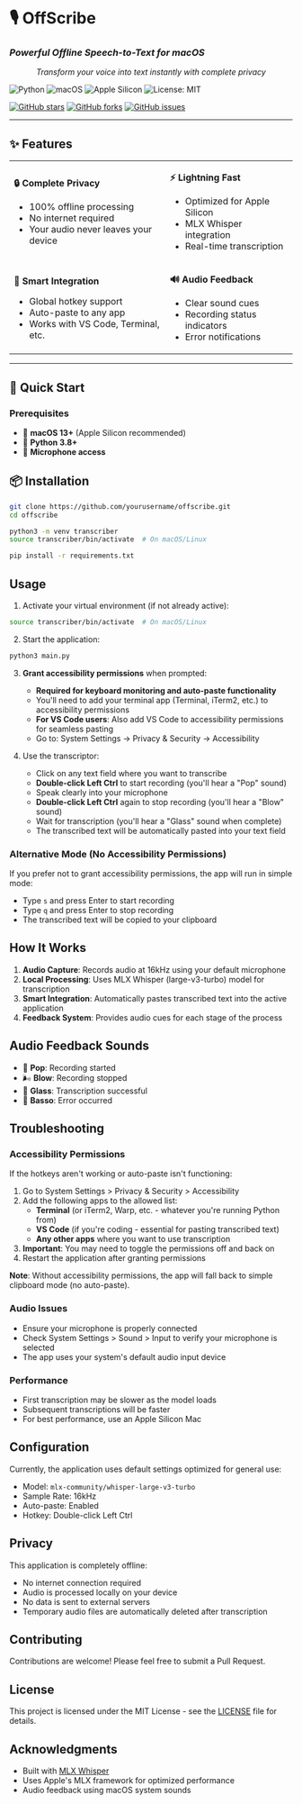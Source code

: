 
# 🎙️ OffScribe

### *Powerful Offline Speech-to-Text for macOS*

<p align="center">
  <em>Transform your voice into text instantly with complete privacy</em>
</p>

![Python](https://img.shields.io/badge/python-3670A0?style=for-the-badge&logo=python&logoColor=ffdd54)
![macOS](https://img.shields.io/badge/mac%20os-000000?style=for-the-badge&logo=macos&logoColor=F0F0F0)
![Apple Silicon](https://img.shields.io/badge/Apple%20Silicon-000000?style=for-the-badge&logo=apple&logoColor=white)
![License: MIT](https://img.shields.io/badge/License-MIT-yellow.svg?style=for-the-badge)

[![GitHub stars](https://img.shields.io/github/stars/vatsalkul/offscribe?style=for-the-badge)](https://github.com/yourusername/offscribe/stargazers)
[![GitHub forks](https://img.shields.io/github/forks/vatsalkul/offscribe?style=for-the-badge)](https://github.com/yourusername/offscribe/network)
[![GitHub issues](https://img.shields.io/github/issues/vatsalkul/offscribe?style=for-the-badge)](https://github.com/yourusername/offscribe/issues)

</div>

---

## ✨ Features

<table>
<tr>
<td>

**🔒 Complete Privacy**
- 100% offline processing
- No internet required
- Your audio never leaves your device

</td>
<td>

**⚡ Lightning Fast**
- Optimized for Apple Silicon
- MLX Whisper integration
- Real-time transcription

</td>
</tr>
<tr>
<td>

**🎯 Smart Integration**
- Global hotkey support
- Auto-paste to any app
- Works with VS Code, Terminal, etc.

</td>
<td>

**🔊 Audio Feedback**
- Clear sound cues
- Recording status indicators
- Error notifications

</td>
</tr>
</table>

---

## 🚀 Quick Start

### Prerequisites

- 🍎 **macOS 13+** (Apple Silicon recommended)
- 🐍 **Python 3.8+**
- 🎤 **Microphone access**


## 📦 Installation

```bash
git clone https://github.com/yourusername/offscribe.git
cd offscribe

python3 -m venv transcriber
source transcriber/bin/activate  # On macOS/Linux

pip install -r requirements.txt

```

## Usage

1. Activate your virtual environment (if not already active):
```bash
source transcriber/bin/activate  # On macOS/Linux
```

2. Start the application:
```bash
python3 main.py
```

3. **Grant accessibility permissions** when prompted:
   - **Required for keyboard monitoring and auto-paste functionality**
   - You'll need to add your terminal app (Terminal, iTerm2, etc.) to accessibility permissions
   - **For VS Code users**: Also add VS Code to accessibility permissions for seamless pasting
   - Go to: System Settings → Privacy & Security → Accessibility

4. Use the transcriptor:
   - Click on any text field where you want to transcribe
   - **Double-click Left Ctrl** to start recording (you'll hear a "Pop" sound)
   - Speak clearly into your microphone
   - **Double-click Left Ctrl** again to stop recording (you'll hear a "Blow" sound)
   - Wait for transcription (you'll hear a "Glass" sound when complete)
   - The transcribed text will be automatically pasted into your text field

### Alternative Mode (No Accessibility Permissions)

If you prefer not to grant accessibility permissions, the app will run in simple mode:
- Type `s` and press Enter to start recording
- Type `q` and press Enter to stop recording
- The transcribed text will be copied to your clipboard

## How It Works

1. **Audio Capture**: Records audio at 16kHz using your default microphone
2. **Local Processing**: Uses MLX Whisper (large-v3-turbo) model for transcription
3. **Smart Integration**: Automatically pastes transcribed text into the active application
4. **Feedback System**: Provides audio cues for each stage of the process

## Audio Feedback Sounds

- 🔵 **Pop**: Recording started
- 🌬️ **Blow**: Recording stopped
- 🥂 **Glass**: Transcription successful
- 📢 **Basso**: Error occurred

## Troubleshooting

### Accessibility Permissions
If the hotkeys aren't working or auto-paste isn't functioning:
1. Go to System Settings > Privacy & Security > Accessibility
2. Add the following apps to the allowed list:
   - **Terminal** (or iTerm2, Warp, etc. - whatever you're running Python from)
   - **VS Code** (if you're coding - essential for pasting transcribed text)
   - **Any other apps** where you want to use transcription
3. **Important**: You may need to toggle the permissions off and back on
4. Restart the application after granting permissions

**Note**: Without accessibility permissions, the app will fall back to simple clipboard mode (no auto-paste).

### Audio Issues
- Ensure your microphone is properly connected
- Check System Settings > Sound > Input to verify your microphone is selected
- The app uses your system's default audio input device

### Performance
- First transcription may be slower as the model loads
- Subsequent transcriptions will be faster
- For best performance, use an Apple Silicon Mac

## Configuration

Currently, the application uses default settings optimized for general use:
- Model: `mlx-community/whisper-large-v3-turbo`
- Sample Rate: 16kHz
- Auto-paste: Enabled
- Hotkey: Double-click Left Ctrl

## Privacy

This application is completely offline:
- No internet connection required
- Audio is processed locally on your device
- No data is sent to external servers
- Temporary audio files are automatically deleted after transcription

## Contributing

Contributions are welcome! Please feel free to submit a Pull Request.

## License

This project is licensed under the MIT License - see the [LICENSE](LICENSE) file for details.

## Acknowledgments

- Built with [MLX Whisper](https://github.com/ml-explore/mlx-examples/tree/main/whisper)
- Uses Apple's MLX framework for optimized performance
- Audio feedback using macOS system sounds

